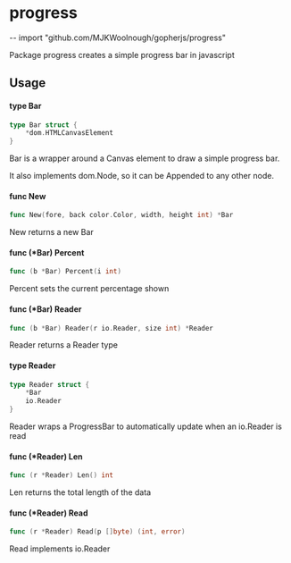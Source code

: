 # progress
--
    import "github.com/MJKWoolnough/gopherjs/progress"

Package progress creates a simple progress bar in javascript

## Usage

#### type Bar

```go
type Bar struct {
	*dom.HTMLCanvasElement
}
```

Bar is a wrapper around a Canvas element to draw a simple progress bar.

It also implements dom.Node, so it can be Appended to any other node.

#### func  New

```go
func New(fore, back color.Color, width, height int) *Bar
```
New returns a new Bar

#### func (*Bar) Percent

```go
func (b *Bar) Percent(i int)
```
Percent sets the current percentage shown

#### func (*Bar) Reader

```go
func (b *Bar) Reader(r io.Reader, size int) *Reader
```
Reader returns a Reader type

#### type Reader

```go
type Reader struct {
	*Bar
	io.Reader
}
```

Reader wraps a ProgressBar to automatically update when an io.Reader is read

#### func (*Reader) Len

```go
func (r *Reader) Len() int
```
Len returns the total length of the data

#### func (*Reader) Read

```go
func (r *Reader) Read(p []byte) (int, error)
```
Read implements io.Reader
